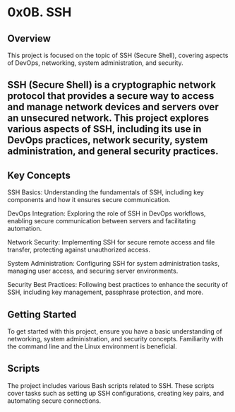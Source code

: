 # 0x0B. SSH
## Overview
This project is focused on the topic of SSH (Secure Shell), covering aspects of DevOps, networking, system administration, and security.

## SSH (Secure Shell) is a cryptographic network protocol that provides a secure way to access and manage network devices and servers over an unsecured network. This project explores various aspects of SSH, including its use in DevOps practices, network security, system administration, and general security practices.

## Key Concepts
SSH Basics: Understanding the fundamentals of SSH, including key components and how it ensures secure communication.

DevOps Integration: Exploring the role of SSH in DevOps workflows, enabling secure communication between servers and facilitating automation.

Network Security: Implementing SSH for secure remote access and file transfer, protecting against unauthorized access.

System Administration: Configuring SSH for system administration tasks, managing user access, and securing server environments.

Security Best Practices: Following best practices to enhance the security of SSH, including key management, passphrase protection, and more.

## Getting Started
To get started with this project, ensure you have a basic understanding of networking, system administration, and security concepts. Familiarity with the command line and the Linux environment is beneficial.

## Scripts
The project includes various Bash scripts related to SSH. These scripts cover tasks such as setting up SSH configurations, creating key pairs, and automating secure connections.
